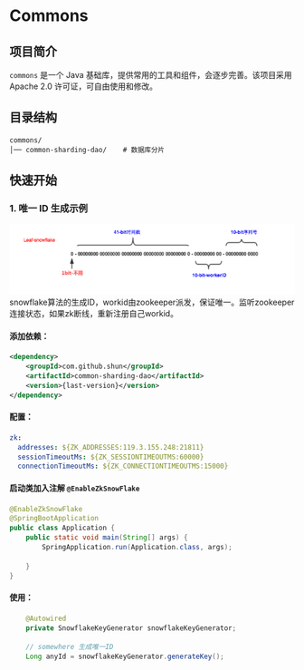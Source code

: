 # Commons

## 项目简介
`commons` 是一个 Java 基础库，提供常用的工具和组件，会逐步完善。该项目采用 Apache 2.0 许可证，可自由使用和修改。

## 目录结构
```dtd
commons/
│── common-sharding-dao/    # 数据库分片
```

## 快速开始 
### 1. 唯一 ID 生成示例
![img.png](img.png)
snowflake算法的生成ID，workid由zookeeper派发，保证唯一。监听zookeeper连接状态，如果zk断线，重新注册自己workid。
#### 添加依赖：
```xml
<dependency>
    <groupId>com.github.shun</groupId>
    <artifactId>common-sharding-dao</artifactId>
    <version>{last-version}</version>
</dependency>
```
#### 配置：
```yaml
zk:
  addresses: ${ZK_ADDRESSES:119.3.155.248:21811}
  sessionTimeoutMs: ${ZK_SESSIONTIMEOUTMS:60000}
  connectionTimeoutMs: ${ZK_CONNECTIONTIMEOUTMS:15000}
```
#### 启动类加入注解 `@EnableZkSnowFlake`
```java
@EnableZkSnowFlake
@SpringBootApplication
public class Application {
    public static void main(String[] args) {
        SpringApplication.run(Application.class, args);
        
    }
}
```
#### 使用：
```java
    @Autowired
    private SnowflakeKeyGenerator snowflakeKeyGenerator;

    // somewhere 生成唯一ID
    Long anyId = snowflakeKeyGenerator.generateKey();
```


